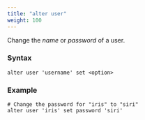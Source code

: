 ```yaml
---
title: "alter user"
weight: 100
---
```


Change the *name*  or *password* of a user.

### Syntax

    alter user 'username' set <option>

### Example

    # Change the password for "iris" to "siri"
    alter user 'iris' set password 'siri'
